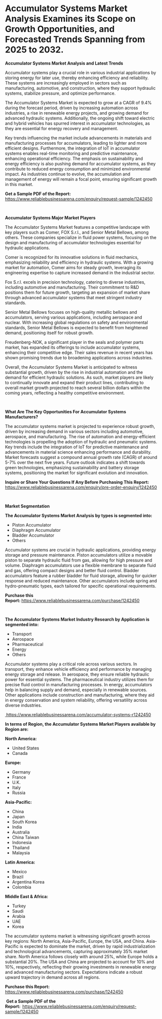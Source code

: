 <p><h1>Accumulator Systems Market Analysis Examines its Scope on Growth Opportunities, and Forecasted Trends Spanning from 2025 to 2032.</h1></p><p><strong>Accumulator Systems Market Analysis and Latest Trends</strong></p>
<p><p>Accumulator systems play a crucial role in various industrial applications by storing energy for later use, thereby enhancing efficiency and reliability. These systems are increasingly employed in sectors such as manufacturing, automotive, and construction, where they support hydraulic systems, stabilize pressure, and optimize performance.</p><p>The Accumulator Systems Market is expected to grow at a CAGR of 9.4% during the forecast period, driven by increasing automation across industries, a rise in renewable energy projects, and growing demand for advanced hydraulic systems. Additionally, the ongoing shift toward electric and hybrid vehicles has spurred interest in accumulator technologies, as they are essential for energy recovery and management.</p><p>Key trends influencing the market include advancements in materials and manufacturing processes for accumulators, leading to lighter and more efficient designs. Furthermore, the integration of IoT in accumulator systems enables real-time monitoring and predictive maintenance, enhancing operational efficiency. The emphasis on sustainability and energy efficiency is also pushing demand for accumulator systems, as they contribute to reduced energy consumption and minimized environmental impact. As industries continue to evolve, the accumulation and management of energy will remain a focal point, ensuring significant growth in this market.</p></p>
<p><strong>Get a Sample PDF of the Report:&nbsp;</strong> <a href="https://www.reliablebusinessarena.com/enquiry/request-sample/1242450?utm_campaign=2396&utm_medium=2&utm_source=Github&utm_content=ia&utm_term=16042025&utm_id=accumulator-systems">https://www.reliablebusinessarena.com/enquiry/request-sample/1242450</a></p>
<p>&nbsp;</p>
<p><strong>Accumulator Systems Major Market Players</strong></p>
<p><p>The Accumulator Systems Market features a competitive landscape with key players such as Comer, FOX S.r.l., and Senior Metal Bellows, among others. These companies specialize in fluid power systems, focusing on the design and manufacturing of accumulator technologies essential for hydraulic applications.</p><p>Comer is recognized for its innovative solutions in fluid mechanics, emphasizing reliability and efficiency in hydraulic systems. With a growing market for automation, Comer aims for steady growth, leveraging its engineering expertise to capture increased demand in the industrial sector.</p><p>Fox S.r.l. excels in precision technology, catering to diverse industries, including automotive and manufacturing. Their commitment to R&D positions them for future growth, targeting an expansion of market share through advanced accumulator systems that meet stringent industry standards.</p><p>Senior Metal Bellows focuses on high-quality metallic bellows and accumulators, serving various applications, including aerospace and nuclear. With increasing global regulations on safety and environmental standards, Senior Metal Bellows is expected to benefit from heightened demand, positioning itself for robust growth.</p><p>Freudenberg-NOK, a significant player in the seals and polymer parts market, has expanded its offerings to include accumulator systems, enhancing their competitive edge. Their sales revenue in recent years has shown promising trends due to broadening applications across industries. </p><p>Overall, the Accumulator Systems Market is anticipated to witness substantial growth, driven by the rise in industrial automation and the demand for efficient hydraulic solutions. As such, market players are likely to continually innovate and expand their product lines, contributing to overall market growth projected to reach several billion dollars within the coming years, reflecting a healthy competitive environment.</p></p>
<p>&nbsp;</p>
<p><strong>What Are The Key Opportunities For Accumulator Systems Manufacturers?</strong></p>
<p><p>The accumulator systems market is projected to experience robust growth, driven by increasing demand in various sectors including automotive, aerospace, and manufacturing. The rise of automation and energy-efficient technologies is propelling the adoption of hydraulic and pneumatic systems. Key trends include the integration of IoT for predictive maintenance and advancements in material science enhancing performance and durability. Market forecasts suggest a compound annual growth rate (CAGR) of around 5-7% over the next five years. Future outlook indicates a shift towards green technologies, emphasizing sustainability and battery storage systems, positioning the market for significant evolution and innovation.</p></p>
<p><strong>Inquire or Share Your Questions If Any Before Purchasing This Report:</strong> <a href="https://www.reliablebusinessarena.com/enquiry/pre-order-enquiry/1242450?utm_campaign=2396&utm_medium=2&utm_source=Github&utm_content=ia&utm_term=16042025&utm_id=accumulator-systems">https://www.reliablebusinessarena.com/enquiry/pre-order-enquiry/1242450</a></p>
<p>&nbsp;</p>
<p><strong>Market Segmentation</strong></p>
<p><strong>The Accumulator Systems Market Analysis by types is segmented into:</strong></p>
<p><ul><li>Piston Accumulator</li><li>Diaphragm Accumulator</li><li>Bladder Accumulator</li><li>Others</li></ul></p>
<p><p>Accumulator systems are crucial in hydraulic applications, providing energy storage and pressure maintenance. Piston accumulators utilize a movable piston to separate hydraulic fluid from gas, allowing for high pressure and volume. Diaphragm accumulators use a flexible membrane to separate fluid and gas, offering compact designs and better fluid control. Bladder accumulators feature a rubber bladder for fluid storage, allowing for quicker response and reduced maintenance. Other accumulators include spring and hydro-pneumatic types, each tailored for specific operational requirements.</p></p>
<p><strong>Purchase this Report:&nbsp;</strong><a href="https://www.reliablebusinessarena.com/purchase/1242450?utm_campaign=2396&utm_medium=2&utm_source=Github&utm_content=ia&utm_term=16042025&utm_id=accumulator-systems">https://www.reliablebusinessarena.com/purchase/1242450</a></p>
<p>&nbsp;</p>
<p><strong>The Accumulator Systems Market Industry Research by Application is segmented into:</strong></p>
<p><ul><li>Transport</li><li>Aerospace</li><li>Pharmaceutical</li><li>Energy</li><li>Others</li></ul></p>
<p><p>Accumulator systems play a critical role across various sectors. In transport, they enhance vehicle efficiency and performance by managing energy storage and release. In aerospace, they ensure reliable hydraulic power for essential systems. The pharmaceutical industry utilizes them for precise fluid control in manufacturing processes. In energy, accumulators help in balancing supply and demand, especially in renewable sources. Other applications include construction and manufacturing, where they aid in energy conservation and system reliability, offering versatility across diverse industries.</p></p>
<p><a href="https://www.reliablebusinessarena.com/accumulator-systems-r1242450?utm_campaign=2396&utm_medium=2&utm_source=Github&utm_content=ia&utm_term=16042025&utm_id=accumulator-systems">&nbsp;https://www.reliablebusinessarena.com/accumulator-systems-r1242450</a></p>
<p><strong>In terms of Region, the Accumulator Systems Market Players available by Region are:</strong></p>
<p>
    <p> <strong> North America: </strong>
        <ul>
            <li>United States</li>
            <li>Canada</li>
        </ul>
        </p> 
    <p> <strong> Europe: </strong>
        <ul>
            <li>Germany</li>
            <li>France</li>
            <li>U.K.</li>
            <li>Italy</li>
            <li>Russia</li>
        </ul>
        </p> 
    <p> <strong> Asia-Pacific: </strong>
        <ul>
            <li>China</li>
            <li>Japan</li>
            <li>South Korea</li>
            <li>India</li>
            <li>Australia</li>
            <li>China Taiwan</li>
            <li>Indonesia</li>
            <li>Thailand</li>
            <li>Malaysia</li>
        </ul>
        </p> 
    <p> <strong> Latin America: </strong>
        <ul>
            <li>Mexico</li>
            <li>Brazil</li>
            <li>Argentina Korea</li>
            <li>Colombia</li>
        </ul>
        </p> 
    <p> <strong> Middle East & Africa: </strong>
        <ul>
            <li>Turkey</li>
            <li>Saudi</li>
            <li>Arabia</li>
            <li>UAE</li>
            <li>Korea</li>
        </ul>
    </p>
    </p>
<p><p>The accumulator systems market is witnessing significant growth across key regions: North America, Asia-Pacific, Europe, the USA, and China. Asia-Pacific is expected to dominate the market, driven by rapid industrialization and technological advancements, capturing approximately 35% market share. North America follows closely with around 25%, while Europe holds a substantial 20%. The USA and China are projected to account for 10% and 10%, respectively, reflecting their growing investments in renewable energy and advanced manufacturing sectors. Expectations indicate a robust upward trajectory in demand across all regions.</p></p>
<p><strong>Purchase this Report: </strong><a href="https://www.reliablebusinessarena.com/purchase/1242450?utm_campaign=2396&utm_medium=2&utm_source=Github&utm_content=ia&utm_term=16042025&utm_id=accumulator-systems">https://www.reliablebusinessarena.com/purchase/1242450</a></p>
<p>&nbsp;<strong>Get a Sample PDF of the Report:&nbsp;&nbsp;</strong><a href="https://www.reliablebusinessarena.com/enquiry/request-sample/1242450?utm_campaign=2396&utm_medium=2&utm_source=Github&utm_content=ia&utm_term=16042025&utm_id=accumulator-systems">https://www.reliablebusinessarena.com/enquiry/request-sample/1242450</a></p>
<p><strong></strong></p>
<p><p></p><p></p><p></p></p>